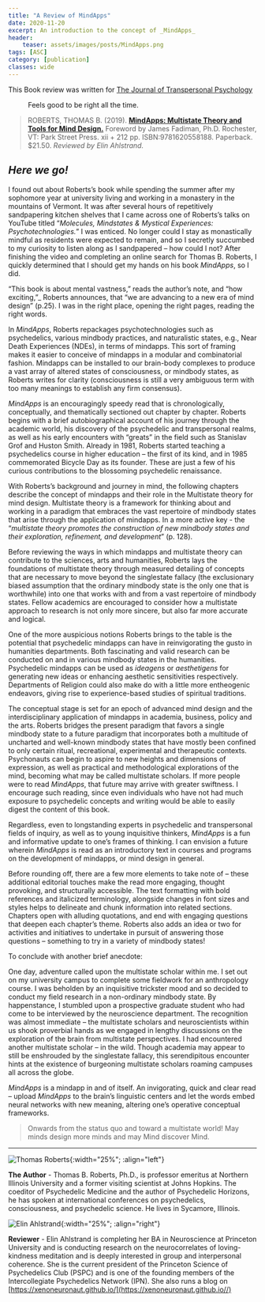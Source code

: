 ```yaml
---
title: "A Review of MindApps"
date: 2020-11-20
excerpt: An introduction to the concept of _MindApps_  
header:
    teaser: assets/images/posts/MindApps.png
tags: [ASC]
category: [publication]
classes: wide
---
```


This Book review was written for [The Journal of Transpersonal Psychology](https://atpweb.org/journal.aspx)
<figure style="width: 45%" class="align-center">
  <img src="/assets/images/posts/MindApps.png" alt="">
  <figcaption>Feels good to be right all the time.</figcaption>
</figure>

> ROBERTS, THOMAS B. (2019). [**MindApps: Multistate Theory and Tools for Mind Design.**](https://www.amazon.com/Mindapps-Multistate-Theory-Tools-Design-ebook/dp/B07JZG5V9R) Foreword by James Fadiman, Ph.D. Rochester, VT: Park Street Press. xii + 212 pp. ISBN:9781620558188. Paperback. $21.50. _Reviewed by Elin Ahlstrand._


## *Here we go!*

I found out about Roberts’s book while spending the summer after my sophomore year at university living and working in a monastery in the mountains of Vermont. It was after several hours of repetitively sandpapering kitchen shelves that I came across one of Roberts’s talks on YouTube titled “*Molecules, Mindstates & Mystical Experiences: Psychotechnologies.*” I was enticed. No longer could I stay as monastically mindful as residents were expected to remain, and so I secretly succumbed to my curiosity to listen along as I sandpapered – how could I not? After finishing the video and completing an online search for Thomas B. Roberts, I quickly determined that I should get my hands on his book *MindApps*, so I did.

“This book is about mental vastness,” reads the author’s note, and “how exciting,”_ Roberts announces, that “we are advancing to a new era of mind design” (p.25). I was in the right place, opening the right pages, reading the right words.

In *MindApps*, Roberts repackages psychotechnologies such as psychedelics, various mindbody practices, and naturalistic states, e.g., Near Death Experiences (NDEs), in terms of mindapps. This sort of framing makes it easier to conceive of mindapps in a modular and combinatorial fashion. Mindapps can be installed to our brain-body complexes to produce a vast array of altered states of consciousness, or mindbody states, as Roberts writes for clarity (consciousness is still a very ambiguous term with too many meanings to establish any firm consensus).

_MindApps_ is an encouragingly speedy read that is chronologically, conceptually, and thematically sectioned out chapter by chapter. Roberts begins with a brief autobiographical account of his journey through the academic world, his discovery of the psychedelic and transpersonal realms, as well as his early encounters with “greats” in the field such as Stanislav Grof and Huston Smith. Already in 1981, Roberts started teaching a psychedelics course in higher education – the first of its kind, and in 1985 commemorated Bicycle Day as its founder. These are just a few of his curious contributions to the blossoming psychedelic renaissance.

With Roberts’s background and journey in mind, the following chapters describe the concept of mindapps and their role in the Multistate theory for mind design. Multistate theory is a framework for thinking about and working in a paradigm that embraces the vast repertoire of mindbody states that arise through the application of mindapps. In a more active key - the “_multistate theory promotes the construction of new mindbody states and their exploration, refinement, and development_” (p. 128).

Before reviewing the ways in which mindapps and multistate theory can contribute to the sciences, arts and humanities, Roberts lays the foundations of multistate theory through measured detailing of concepts that are necessary to move beyond the singlestate fallacy (the exclusionary biased assumption that the ordinary mindbody state is the only one that is worthwhile) into one that works with and from a vast repertoire of mindbody states. Fellow academics are encouraged to consider how a multistate approach to research is not only more sincere, but also far more accurate and logical.

One of the more auspicious notions Roberts brings to the table is the potential that psychedelic mindapps can have in reinvigorating the gusto in humanities departments. Both fascinating and valid research can be conducted on and in various mindbody states in the humanities. Psychedelic mindapps can be used as _ideagens_ or _aesthetigens_ for generating new ideas or enhancing aesthetic sensitivities respectively. Departments of Religion could also make do with a little more entheogenic endeavors, giving rise to experience-based studies of spiritual traditions.

The conceptual stage is set for an epoch of advanced mind design and the interdisciplinary application of mindapps in academia, business, policy and the arts. Roberts bridges the present paradigm that favors a single mindbody state to a future paradigm that incorporates both a multitude of uncharted and well-known mindbody states that have mostly been confined to only certain ritual, recreational, experimental and therapeutic contexts. Psychonauts can begin to aspire to new heights and dimensions of expression, as well as practical and methodological explorations of the mind, becoming what may be called multistate scholars. If more people were to read _MindApps_, that future may arrive with greater swiftness. I encourage such reading, since even individuals who have not had much exposure to psychedelic concepts and writing would be able to easily digest the content of this book.

Regardless, even to longstanding experts in psychedelic and transpersonal fields of inquiry, as well as to young inquisitive thinkers, _MindApps_ is a fun and informative update to one’s frames of thinking. I can envision a future wherein _MindApps_ is read as an introductory text in courses and programs on the development of mindapps, or mind design in general.

Before rounding off, there are a few more elements to take note of – these additional editorial touches make the read more engaging, thought provoking, and structurally accessible. The text formatting with bold references and italicized terminology, alongside changes in font sizes and styles helps to delineate and chunk information into related sections. Chapters open with alluding quotations, and end with engaging questions that deepen each chapter’s theme. Roberts also adds an idea or two for activities and initiatives to undertake in pursuit of answering those questions – something to try in a variety of mindbody states!

To conclude with another brief anecdote:

One day, adventure called upon the multistate scholar within me. I set out on my university campus to complete some fieldwork for an anthropology course. I was beholden by an inquisitive trickster mood and so decided to conduct my field research in a non-ordinary mindbody state. By happenstance, I stumbled upon a prospective graduate student who had come to be interviewed by the neuroscience department. The recognition was almost immediate – the multistate scholars and neuroscientists within us shook proverbial hands as we engaged in lengthy discussions on the exploration of the brain from multistate perspectives. I had encountered another multistate scholar – in the wild. Though academia may appear to still be enshrouded by the singlestate fallacy, this serendipitous encounter hints at the existence of burgeoning multistate scholars roaming campuses all across the globe.

_MindApps_ is a mindapp in and of itself. An invigorating, quick and clear read – upload _MindApps_ to the brain’s linguistic centers and let the words embed neural networks with new meaning, altering one’s operative conceptual frameworks.

> Onwards from the status quo and toward a multistate world! May minds design more minds and may Mind discover Mind.

***
![Thomas Roberts](/assets/images/posts/ThomasRoberts.png){:width="25%"; :align="left"}

**The Author** - Thomas B. Roberts, Ph.D., is professor emeritus at Northern Illinois University and a former visiting scientist at Johns Hopkins. The coeditor of Psychedelic Medicine and the author of Psychedelic Horizons, he has spoken at international conferences on psychedelics, consciousness, and psychedelic science. He lives in Sycamore, Illinois.

![Elin Ahlstrand](/assets/images/ElinAhlstrand_profile.png){:width="25%"; :align="right"}


**Reviewer** - Elin Ahlstrand is completing her BA in Neuroscience at Princeton University and is conducting research on the neurocorrelates of loving-kindness meditation and is deeply interested in group and interpersonal coherence. She is the current president of the Princeton Science of Psychedelics Club (PSPC) and is one of the founding members of the Intercollegiate Psychedelics Network (IPN). She also runs a blog on [https://xenoneuronaut.github.io/](https://xenoneuronaut.github.io//)